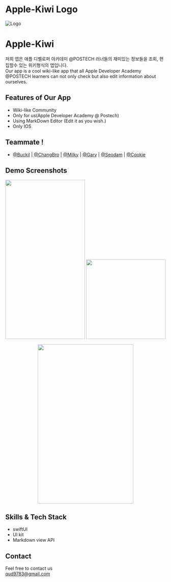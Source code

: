 # Apple-Kiwi Logo
![Logo](https://user-images.githubusercontent.com/77095328/163667084-44008861-fbf8-417f-876f-5a75aa858f02.png)



# Apple-Kiwi 

 저희 앱은 애플 디벨로퍼 아카데미 @POSTECH 러너들의 재미있는 정보들을 조회, 편집할수 있는 위키형식의 앱입니다.<br> Our app is a cool wiki-like app that all Apple Developer Academy @POSTECH learners can not only check but also edit information about ourselves.

## Features of Our App

- Wiki-like Community
- Only for us(Apple Developer Academy @ Postech)
- Using MarkDown Editor (Edit it as you wish.)
- Only IOS


## Teammate !

- [@Buckil](https://github.com/Byeongsoo-Min) | [@ChangBro](https://github.com/LeeChangHyeong) | [@Milky](https://github.com/Hyogyong) | [@Gary](https://github.com/Anti9uA) | [@Seodam](https://github.com/seodam-hst) | [@Cookie](https://github.com/mycookie1)



## Demo Screenshots
<p align = "center">
<img src= https://user-images.githubusercontent.com/77095328/163667860-10c2bf33-9d7b-436e-958e-09fae25cc9c0.jpeg width="250" height="500">

<img src= https://user-images.githubusercontent.com/77095328/163667866-f11a2f78-90ca-47d4-ad3e-03abee3fd8ce.jpeg width = "250">
</p>
<p align="center">
<img src =https://user-images.githubusercontent.com/77095328/163667871-d84b8dac-ddba-4b2a-9bf1-d1fbbab29deb.jpeg width = "300" height="500">
</p>




## Skills & Tech Stack
* swiftUI
* UI kit
* Markdown view API

## Contact
Feel free to contact us <br>
qud9783@gmail.com


